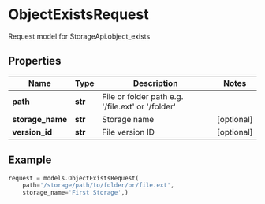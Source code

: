 # ObjectExistsRequest

Request model for StorageApi.object_exists

## Properties

Name | Type | Description | Notes
---- | ---- | ----------- | -----
**path** |**str** |File or folder path e.g. '/file.ext' or '/folder' |
**storage_name** |**str** |Storage name |[optional] 
**version_id** |**str** |File version ID |[optional] 

## Example
```python
request = models.ObjectExistsRequest(
    path='/storage/path/to/folder/or/file.ext',
    storage_name='First Storage',)
```
